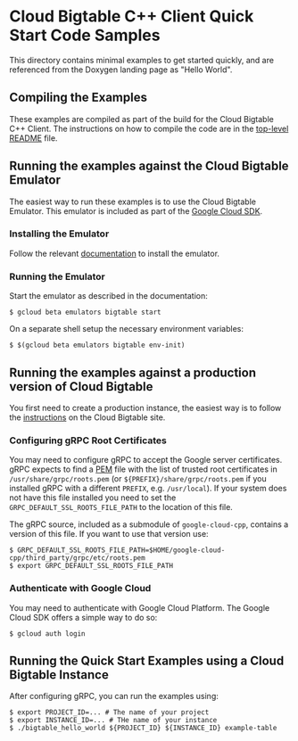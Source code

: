 # Cloud Bigtable C++ Client Quick Start Code Samples

This directory contains minimal examples to get started quickly, and are
referenced from the Doxygen landing page as "Hello World".

## Compiling the Examples

These examples are compiled as part of the build for the Cloud Bigtable C++
Client.  The instructions on how to compile the code are in the
[top-level README](../../README.md) file.

## Running the examples against the Cloud Bigtable Emulator

The easiest way to run these examples is to use the Cloud Bigtable Emulator.
This emulator is included as part of the
[Google Cloud SDK](https://cloud.google.com/sdk/).

### Installing the Emulator

Follow the relevant
[documentation](https://cloud.google.com/bigtable/docs/emulator) to install
the emulator.

### Running the Emulator

Start the emulator as described in the documentation:

```console
$ gcloud beta emulators bigtable start
```

On a separate shell setup the necessary environment variables:

```console
$ $(gcloud beta emulators bigtable env-init)
```

## Running the examples against a production version of Cloud Bigtable

You first need to create a production instance, the easiest way is to
follow the
[instructions](https://cloud.google.com/bigtable/docs/creating-instance)
on the Cloud Bigtable site.

### Configuring gRPC Root Certificates

You may need to configure gRPC to accept the Google server certificates.
gRPC expects to find a
[PEM](https://en.wikipedia.org/wiki/Privacy-enhanced_Electronic_Mail) file
with the list of trusted root certificates in `/usr/share/grpc/roots.pem`
(or `${PREFIX}/share/grpc/roots.pem` if you installed gRPC with a different
`PREFIX`, e.g. `/usr/local`).  If your system does not have this file installed
you need to set the `GRPC_DEFAULT_SSL_ROOTS_FILE_PATH` to the location of this
file.

The gRPC source, included as a submodule of `google-cloud-cpp`, contains
a version of this file. If you want to use that version use:

```console
$ GRPC_DEFAULT_SSL_ROOTS_FILE_PATH=$HOME/google-cloud-cpp/third_party/grpc/etc/roots.pem
$ export GRPC_DEFAULT_SSL_ROOTS_FILE_PATH
```

### Authenticate with Google Cloud

You may need to authenticate with Google Cloud Platform. The Google Cloud SDK
offers a simple way to do so:

```console
$ gcloud auth login
```

## Running the Quick Start Examples using a Cloud Bigtable Instance

After configuring gRPC, you can run the examples using:

```console
$ export PROJECT_ID=... # The name of your project
$ export INSTANCE_ID=... # THe name of your instance
$ ./bigtable_hello_world ${PROJECT_ID} ${INSTANCE_ID} example-table
```
